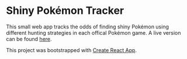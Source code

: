 # Shiny Pokémon Tracker

This small web app tracks the odds of finding shiny Pokémon using different hunting strategies in each offical Pokémon game.  A live version can be found [here](http://www.huderlem.com/shinytracker/).

This project was bootstrapped with [Create React App](https://github.com/facebookincubator/create-react-app).
